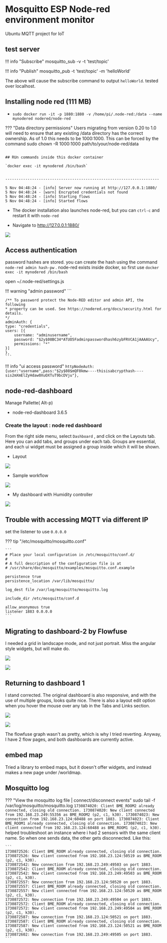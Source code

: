 
# Mosquitto ESP Node-red environment monitor

Ubuntu MQTT project for IoT

## test server

!!! info "Subscribe"
	mosquitto_sub -v -t 'test/topic'

!!! info "Publish"
	mosquitto_pub -t 'test/topic' -m 'helloWorld'


The above will cause the subscribe command to output `helloWorld`. tested over localhost.

## Installing node red (111 MB)

+ `sudo docker run -it -p 1880:1880 -v /home/pi/.node-red:/data --name mynodered nodered/node-red`

??? "Data directory permissions"
	Users migrating from version 0.20 to 1.0 will need to ensure that any existing /data directory has the correct
	ownership. As of 1.0 this needs to be 1000:1000. This can be forced by the command 
	sudo chown -R 1000:1000 path/to/your/node-red/data

```

## RUn commands inside this docker container

`docker exec -it mynodered /bin/bash`


---------------------------------------------------------------------

5 Nov 04:48:24 - [info] Server now running at http://127.0.0.1:1880/
5 Nov 04:48:24 - [warn] Encrypted credentials not found
5 Nov 04:48:24 - [info] Starting flows
5 Nov 04:48:24 - [info] Started flows
```

+ The docker installation also launches node-red, but you can `ctrl-c` and restart it with `node-red`

+ Navigate to http://127.0.0.1:1880/

![](images/nodedash.png)


## Access authentication

password hashes are stored. you can create the hash using the command `node-red admin hash-pw` . node-red exists inside docker, so first use `docker exec -it mynodered /bin/bash`


open ~/.node-red/settings.js

!!! warning "admin password"
	```

	/** To password protect the Node-RED editor and admin API, the following
	* property can be used. See https://nodered.org/docs/security.html for details.
	*/
	adminAuth: {
	type: "credentials",
	users: [{
	    username: "adminusername",
	    password: "$2y$08BC34*ATUO5Fadminpasswordhash6zybFRVCA1jAAAAUcy",
	    permissions: "*"
	}]
	},
	```

!!! info "ui access password"
	```
	httpNodeAuth: {user:"username",pass:"$2y$08$mQF0kmw----thisisabcrypthash----sis2mXmElZyHdaw0XuOXTuT9bcDVju"},
	```

## node-red-dashboard

Manage Pallette( Alt-p)


+ node-red-dashboard 3.6.5


### Create the layout : node red dashboard

From the right side menu, select `Dashboard` , and click on the Layouts tab. Here you can add tabs, and groups under each tab. Groups are essential, and each ui widget must be assigned a group inside which it will be shown.

+ Layout

![](images/node-red-groups.png)

+ Sample workflow

![](images/node-red-flow.png)


+ My dashboard with Humidity controller

![](images/node-red-dash.png)


## Trouble with accessing MQTT via different IP

set the listener to use `0.0.0.0`

??? tip "/etc/mosquitto/mosquitto.conf"

	```
	# Place your local configuration in /etc/mosquitto/conf.d/
	#
	# A full description of the configuration file is at
	# /usr/share/doc/mosquitto/examples/mosquitto.conf.example

	persistence true
	persistence_location /var/lib/mosquitto/

	log_dest file /var/log/mosquitto/mosquitto.log

	include_dir /etc/mosquitto/conf.d

	allow_anonymous true
	listener 1883 0.0.0.0
	```


## Migrating to dashboard-2 by Flowfuse

I needed a grid in landscape mode, and not just portrait. Miss the angular style widgets, but will
make do.

![](images/dashboard2-flow.png)

![](images/dashboard2-dash.png)


## Returning to dashboard 1

I stand corrected. The original dashboard is also responsive, and with the use of multiple groups, looks
quite nice. There is also a layout edit option when you hover the mouse over any tab in the Tabs and Links section.

![](images/dashboard-dual.png)

![](images/dashboard-dual-flow.png)

The flowfuse graph wasn't as pretty, which is why I tried reverting. Anyway, I have 2 flow pages, and both dashboards are currently active.


## embed map

Tried a library to embed maps, but it doesn't offer widgets, and instead makes a new page under /worldmap. 

 
## Mosquitto log

??? "View the mosquitto log file | connect/disconnect events"
	sudo tail -f /var/log/mosquitto/mosquitto.log 
	```
	1730874020: Client BME_ROOM2 already connected, closing old connection.
	1730874020: New client connected from 192.168.23.249:55356 as BME_ROOM2 (p2, c1, k30).
	1730874023: New connection from 192.168.23.124:60488 on port 1883.
	1730874023: Client BME_ROOM1 already connected, closing old connection.
	1730874023: New client connected from 192.168.23.124:60488 as BME_ROOM1 (p2, c1, k30).
	```
	helped troubleshoot an instance where i had 2 sensors with the same client name. So when one sends data,
	the other gets disconnected. Like this:

	```
	1730872526: Client BME_ROOM already connected, closing old connection.
	1730872526: New client connected from 192.168.23.124:50519 as BME_ROOM (p2, c1, k30).
	1730872542: New connection from 192.168.23.249:49503 on port 1883.
	1730872542: Client BME_ROOM already connected, closing old connection.
	1730872542: New client connected from 192.168.23.249:49503 as BME_ROOM (p2, c1, k30).
	1730872557: New connection from 192.168.23.124:50520 on port 1883.
	1730872557: Client BME_ROOM already connected, closing old connection.
	1730872557: New client connected from 192.168.23.124:50520 as BME_ROOM (p2, c1, k30).
	1730872572: New connection from 192.168.23.249:49504 on port 1883.
	1730872572: Client BME_ROOM already connected, closing old connection.
	1730872572: New client connected from 192.168.23.249:49504 as BME_ROOM (p2, c1, k30).
	1730872587: New connection from 192.168.23.124:50521 on port 1883.
	1730872587: Client BME_ROOM already connected, closing old connection.
	1730872587: New client connected from 192.168.23.124:50521 as BME_ROOM (p2, c1, k30).
	1730872602: New connection from 192.168.23.249:49505 on port 1883.
	```
 
